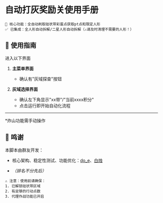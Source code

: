 <!-- markdownlint-disable MD033 MD041 -->

# 自动打灰奖励关使用手册

```!
🌟 核心功能：全自动刷取硅状带彩蛋点获取pt点和限定人形  
✅ 已集成：全人形自动拆解/二星人形自动拆解（⚠请及时清理不需要的人形！）  
```

## 🚀 使用指南

进入以下界面

1. **主菜单界面**

   - 确认有"灰域探查"按钮

2. **灰域选择界面**
   - 确认左下角显示"xx带"/"当前xxxx积分"
   - 点击运行即开始自动化流程

---


*炸山功能需手动操作


## 🙏 鸣谢

本脚本由群友开发：

- 核心架构、稳定性测试、功能优化：[do_e](https://github.com/isla23)、[白烛](https://github.com/Talulah-x)

- *（排名不分先后）*

```!
⚠️ 注意：使用前请确保：
1. 已解锁硅状带区域
2. 有足够的行动点数
3. 代理作战功能已开启
```
